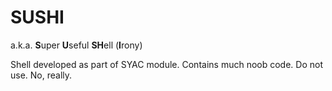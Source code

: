 SUSHI
=====

a.k.a. **S**uper **U**seful **SH**ell (**I**rony)

Shell developed as part of SYAC module. Contains much noob code. Do not use. No, really.
